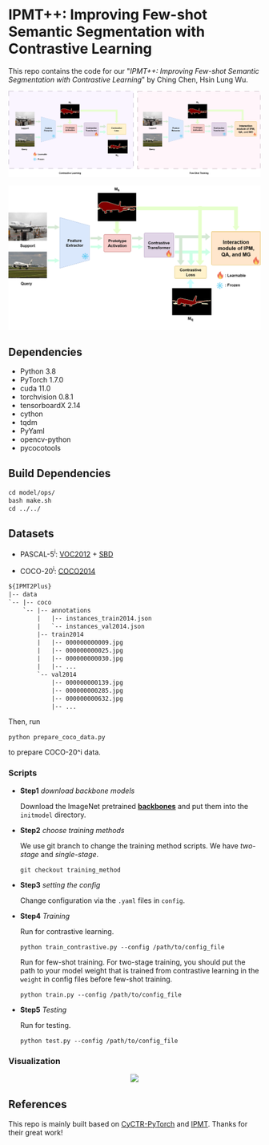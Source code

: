 # IPMT++: Improving Few-shot Semantic Segmentation with Contrastive Learning
This repo contains the code for our "*IPMT++: Improving Few-shot Semantic Segmentation with Contrastive Learning*" by Ching Chen, Hsin Lung Wu.

<p align="middle">
  <img src="figure/few_shot_contrastive_learning-separate.png">
</p>
<p align="middle">
  <img src="figure/few_shot_contrastive_learning-combine.png">
</p>


## Dependencies

- Python 3.8
- PyTorch 1.7.0
- cuda 11.0
- torchvision 0.8.1
- tensorboardX 2.14
- cython
- tqdm
- PyYaml
- opencv-python
- pycocotools

## Build Dependencies
```
cd model/ops/
bash make.sh
cd ../../
```

## Datasets

- PASCAL-5<sup>i</sup>:  [VOC2012](http://host.robots.ox.ac.uk/pascal/VOC/voc2012/) + [SBD](http://home.bharathh.info/pubs/codes/SBD/download.html)

- COCO-20<sup>i</sup>:  [COCO2014](https://cocodataset.org/#download)

```
${IPMT2Plus}
|-- data
`-- |-- coco
    `-- |-- annotations
        |   |-- instances_train2014.json
        |   `-- instances_val2014.json
        |-- train2014
        |   |-- 000000000009.jpg
        |   |-- 000000000025.jpg
        |   |-- 000000000030.jpg
        |   |-- ... 
        `-- val2014
            |-- 000000000139.jpg
            |-- 000000000285.jpg
            |-- 000000000632.jpg
            |-- ... 
```

Then, run  
```
python prepare_coco_data.py
```
to prepare COCO-20^i data.

### Scripts

- **Step1** *download backbone models*

  Download the ImageNet pretrained [**backbones**](https://mega.nz/folder/BrhgwSJK#-gSKptOu5G7cWHbkJyvShg) and put them into the `initmodel` directory.

- **Step2** *choose training methods*

  We use git branch to change the training method scripts. We have *two-stage* and *single-stage*.
  ```
  git checkout training_method
  ```

- **Step3** *setting the config*

  Change configuration via the `.yaml` files in `config`.
  
- **Step4** *Training*

  Run for contrastive learning.
  ```
  python train_contrastive.py --config /path/to/config_file
  ```

  Run for few-shot training. For two-stage training, you should put the path to your model weight that is trained from contrastive learning in the `weight` in config files before few-shot training.
  ```
  python train.py --config /path/to/config_file
  ```

- **Step5** *Testing*

  Run for testing.
  ```
  python test.py --config /path/to/config_file
  ```

### Visualization

<p align="middle">
    <img src="figure/fss-vis.png">
</p>

## References

This repo is mainly built based on [CyCTR-PyTorch](https://github.com/YanFangCS/CyCTR-Pytorch) and [IPMT](https://github.com/LIUYUANWEI98/IPMT). Thanks for their great work!
